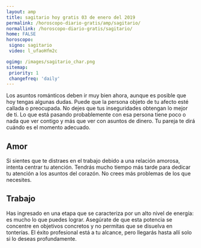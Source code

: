 ```yaml
---
layout: amp
title: sagitario hoy gratis 03 de enero del 2019 
permalink: /horoscopo-diario-gratis/amp/sagitario/
normallink: /horoscopo-diario-gratis/sagitario/
home: FALSE
horoscopo:
 signo: sagitario
 video: l_ufaoHfm2c

ogimg: /images/sagitario_char.png
sitemap:
 priority: 1
 changefreq: 'daily'
---
```



Los asuntos románticos deben ir muy bien ahora, aunque es posible que hoy tengas algunas dudas. Puede que la persona objeto de tu afecto esté callada o preocupada. No dejes que tus inseguridades obtengan lo mejor de ti. Lo que está pasando probablemente con esa persona tiene poco o nada que ver contigo y más que ver con asuntos de dinero. Tu pareja te dirá cuándo es el momento adecuado.

## Amor

Si sientes que te distraes en el trabajo debido a una relación amorosa, intenta centrar tu atención. Tendrás mucho tiempo más tarde para dedicar tu atención a los asuntos del corazón. No crees más problemas de los que necesites.

## Trabajo

Has ingresado en una etapa que se caracteriza por un alto nivel de energía: es mucho lo que puedes lograr. Asegúrate de que esta potencia se concentre en objetivos concretos y no permitas que se disuelva en tonterías. El éxito profesional está a tu alcance, pero llegarás hasta allí solo si lo deseas profundamente.